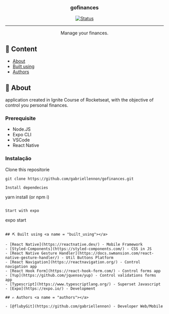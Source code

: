 <h3 align="center">gofinances</h3>

<div align="center">

[![Status](https://img.shields.io/badge/status-active-success.svg)]()

</div>

---
<p align="center">
     
</p>


<p align="center"> Manage your finances.
    <br>
</p>

## 📝 Content

- [About](#about)
- [Built using](#built_using)
- [Authors](#authors)

## 🧐 About <a name = "about"></a>

application created in Ignite Course of Rocketseat, with the objective of control you personal finances.

### Prerequisite

- Node.JS
- Expo CLI
- VSCode
- React Native

### Instalação

Clone this repositorie

```
git clone https://github.com/gabriellennon/gofinances.git
```

```
Install dependecies

```
yarn install (or npm i)
```

Start with expo

```
expo start
```

## ⛏️ Built using <a name = "built_using"></a>

- [React Native](https://reactnative.dev/) - Mobile Framework
- [Styled-Components](https://styled-components.com/) - CSS in JS
- [React Native Gesture Handler](https://docs.swmansion.com/react-native-gesture-handler/) - Util Buttons Platform
- [React Navigation](https://reactnavigation.org/) - Control navigation app
- [React Hook Form](https://react-hook-form.com/) - Control forms app
- [Yup](https://github.com/jquense/yup) - Control validations forms app
- [Typescript](https://www.typescriptlang.org/) - Superset Javascript
- [Expo](https://expo.io/) - Development

## ✍️ Authors <a name = "authors"></a>

- [@flubyGit](https://github.com/gabriellennon) - Developer Web/Mobile
